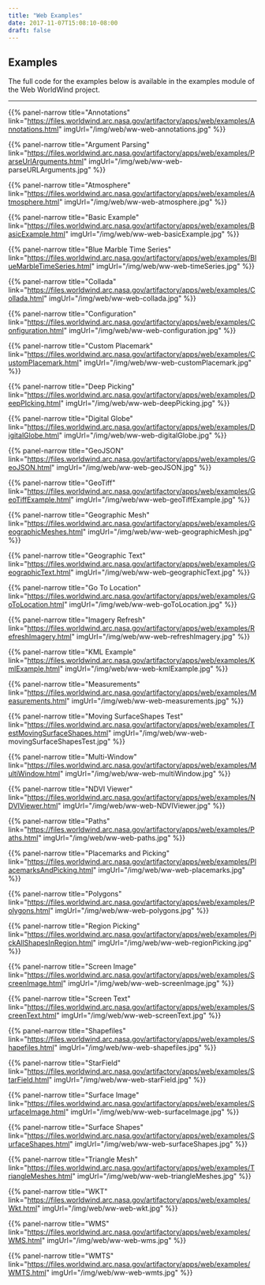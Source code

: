 ```yaml
---
title: "Web Examples"
date: 2017-11-07T15:08:10-08:00
draft: false
---
```


## Examples

The full code for the examples below is available in the examples module of the Web WorldWind project.

---

{{% panel-narrow title="Annotations" link="https://files.worldwind.arc.nasa.gov/artifactory/apps/web/examples/Annotations.html" imgUrl="/img/web/ww-web-annotations.jpg" %}}

{{% panel-narrow title="Argument Parsing" link="https://files.worldwind.arc.nasa.gov/artifactory/apps/web/examples/ParseUrlArguments.html" imgUrl="/img/web/ww-web-parseURLArguments.jpg" %}}

{{% panel-narrow title="Atmosphere" link="https://files.worldwind.arc.nasa.gov/artifactory/apps/web/examples/Atmosphere.html" imgUrl="/img/web/ww-web-atmosphere.jpg" %}}

{{% panel-narrow title="Basic Example" link="https://files.worldwind.arc.nasa.gov/artifactory/apps/web/examples/BasicExample.html" imgUrl="/img/web/ww-web-basicExample.jpg" %}}

{{% panel-narrow title="Blue Marble Time Series" link="https://files.worldwind.arc.nasa.gov/artifactory/apps/web/examples/BlueMarbleTimeSeries.html" imgUrl="/img/web/ww-web-timeSeries.jpg" %}}

{{% panel-narrow title="Collada" link="https://files.worldwind.arc.nasa.gov/artifactory/apps/web/examples/Collada.html" imgUrl="/img/web/ww-web-collada.jpg" %}}

{{% panel-narrow title="Configuration" link="https://files.worldwind.arc.nasa.gov/artifactory/apps/web/examples/Configuration.html" imgUrl="/img/web/ww-web-configuration.jpg" %}}

{{% panel-narrow title="Custom Placemark" link="https://files.worldwind.arc.nasa.gov/artifactory/apps/web/examples/CustomPlacemark.html" imgUrl="/img/web/ww-web-customPlacemark.jpg" %}}

{{% panel-narrow title="Deep Picking" link="https://files.worldwind.arc.nasa.gov/artifactory/apps/web/examples/DeepPIcking.html" imgUrl="/img/web/ww-web-deepPicking.jpg" %}}

{{% panel-narrow title="Digital Globe" link="https://files.worldwind.arc.nasa.gov/artifactory/apps/web/examples/DigitalGlobe.html" imgUrl="/img/web/ww-web-digitalGlobe.jpg" %}}

{{% panel-narrow title="GeoJSON" link="https://files.worldwind.arc.nasa.gov/artifactory/apps/web/examples/GeoJSON.html" imgUrl="/img/web/ww-web-geoJSON.jpg" %}}

{{% panel-narrow title="GeoTiff" link="https://files.worldwind.arc.nasa.gov/artifactory/apps/web/examples/GeoTiffExample.html" imgUrl="/img/web/ww-web-geoTiffExample.jpg" %}}

{{% panel-narrow title="Geographic Mesh" link="https://files.worldwind.arc.nasa.gov/artifactory/apps/web/examples/GeographicMeshes.html" imgUrl="/img/web/ww-web-geographicMesh.jpg" %}}

{{% panel-narrow title="Geographic Text" link="https://files.worldwind.arc.nasa.gov/artifactory/apps/web/examples/GeographicText.html" imgUrl="/img/web/ww-web-geographicText.jpg" %}}

{{% panel-narrow title="Go To Location" link="https://files.worldwind.arc.nasa.gov/artifactory/apps/web/examples/GoToLocation.html" imgUrl="/img/web/ww-web-goToLocation.jpg" %}}

{{% panel-narrow title="Imagery Refresh" link="https://files.worldwind.arc.nasa.gov/artifactory/apps/web/examples/RefreshImagery.html" imgUrl="/img/web/ww-web-refreshImagery.jpg" %}}

{{% panel-narrow title="KML Example" link="https://files.worldwind.arc.nasa.gov/artifactory/apps/web/examples/KmlExample.html" imgUrl="/img/web/ww-web-kmlExample.jpg" %}}

{{% panel-narrow title="Measurements" link="https://files.worldwind.arc.nasa.gov/artifactory/apps/web/examples/Measurements.html" imgUrl="/img/web/ww-web-measurements.jpg" %}}

{{% panel-narrow title="Moving SurfaceShapes Test" link="https://files.worldwind.arc.nasa.gov/artifactory/apps/web/examples/TestMovingSurfaceShapes.html" imgUrl="/img/web/ww-web-movingSurfaceShapesTest.jpg" %}}

{{% panel-narrow title="Multi-Window" link="https://files.worldwind.arc.nasa.gov/artifactory/apps/web/examples/MultiWindow.html" imgUrl="/img/web/ww-web-multiWindow.jpg" %}}

{{% panel-narrow title="NDVI Viewer" link="https://files.worldwind.arc.nasa.gov/artifactory/apps/web/examples/NDVIViewer.html" imgUrl="/img/web/ww-web-NDVIViewer.jpg" %}}

{{% panel-narrow title="Paths" link="https://files.worldwind.arc.nasa.gov/artifactory/apps/web/examples/Paths.html" imgUrl="/img/web/ww-web-paths.jpg" %}}

{{% panel-narrow title="Placemarks and Picking" link="https://files.worldwind.arc.nasa.gov/artifactory/apps/web/examples/PlacemarksAndPicking.html" imgUrl="/img/web/ww-web-placemarks.jpg" %}}

{{% panel-narrow title="Polygons" link="https://files.worldwind.arc.nasa.gov/artifactory/apps/web/examples/Polygons.html" imgUrl="/img/web/ww-web-polygons.jpg" %}}

{{% panel-narrow title="Region Picking" link="https://files.worldwind.arc.nasa.gov/artifactory/apps/web/examples/PickAllShapesInRegion.html" imgUrl="/img/web/ww-web-regionPicking.jpg" %}}

{{% panel-narrow title="Screen Image" link="https://files.worldwind.arc.nasa.gov/artifactory/apps/web/examples/ScreenImage.html" imgUrl="/img/web/ww-web-screenImage.jpg" %}}

{{% panel-narrow title="Screen Text" link="https://files.worldwind.arc.nasa.gov/artifactory/apps/web/examples/ScreenText.html" imgUrl="/img/web/ww-web-screenText.jpg" %}}

{{% panel-narrow title="Shapefiles" link="https://files.worldwind.arc.nasa.gov/artifactory/apps/web/examples/Shapefiles.html" imgUrl="/img/web/ww-web-shapefiles.jpg" %}}

{{% panel-narrow title="StarField" link="https://files.worldwind.arc.nasa.gov/artifactory/apps/web/examples/StarField.html" imgUrl="/img/web/ww-web-starField.jpg" %}}

{{% panel-narrow title="Surface Image" link="https://files.worldwind.arc.nasa.gov/artifactory/apps/web/examples/SurfaceImage.html" imgUrl="/img/web/ww-web-surfaceImage.jpg" %}}

{{% panel-narrow title="Surface Shapes" link="https://files.worldwind.arc.nasa.gov/artifactory/apps/web/examples/SurfaceShapes.html" imgUrl="/img/web/ww-web-surfaceShapes.jpg" %}}

{{% panel-narrow title="Triangle Mesh" link="https://files.worldwind.arc.nasa.gov/artifactory/apps/web/examples/TriangleMeshes.html" imgUrl="/img/web/ww-web-triangleMeshes.jpg" %}}

{{% panel-narrow title="WKT" link="https://files.worldwind.arc.nasa.gov/artifactory/apps/web/examples/Wkt.html" imgUrl="/img/web/ww-web-wkt.jpg" %}}

{{% panel-narrow title="WMS" link="https://files.worldwind.arc.nasa.gov/artifactory/apps/web/examples/WMS.html" imgUrl="/img/web/ww-web-wms.jpg" %}}

{{% panel-narrow title="WMTS" link="https://files.worldwind.arc.nasa.gov/artifactory/apps/web/examples/WMTS.html" imgUrl="/img/web/ww-web-wmts.jpg" %}}